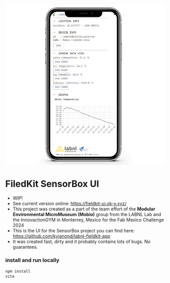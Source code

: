 ![Filedkit SensorBox](src/assets/images/title.png)
# FiledKit SensorBox UI
- WIP!
- See current version online: https://fieldkit-ui.ok-y.xyz/
- This project was created as a part of the team effort of the **Modular Environmental MicroMuseum (Mobio)** group from the LABNL Lab and the InnovactionGYM in Monterrey, Mexico for the Fab Mexico Challenge 2024
- This is the UI for the SensorBox project you can find here: https://github.com/kyjanond/labnl-fieldkit-app
- It was created fast, dirty and it probably contains lots of bugs. No guarantees.

### install and run locally
```
npm install
vite
```